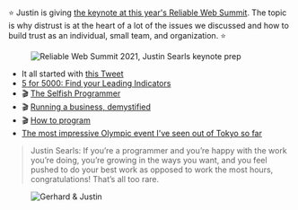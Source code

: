⭐️ Justin is giving [the keynote at this year's Reliable Web Summit](https://reliablewebsummit.com/). The topic is why distrust is at the heart of a lot of the issues we discussed and how to build trust as an individual, small team, and organization. ⭐️
<figure class="richtext-figure richtext-figure--full">
  <img src="https://cdn.changelog.com/shipit/shipit-16--justin-searls-2021-reliable-web-summit-keynote-3.png" alt="Reliable Web Summit 2021, Justin Searls keynote prep">
</figure>

- It all started with [this Tweet](https://twitter.com/searls/status/1393571232591794176)
- [5 for 5000: Find your Leading Indicators](https://blog.testdouble.com/posts/2020-10-22-5-for-5000-find-your-leading-indicators/)
- 🎬 [The Selfish Programmer](https://blog.testdouble.com/talks/2019-05-08-the-selfish-programmer/)
- 🎬 [Running a business, demystified](https://blog.testdouble.com/talks/2018-04-26-business-q-and-a/)
- 🎬 [How to program](https://blog.testdouble.com/talks/2017-05-11-how-to-program/)
- [The most impressive Olympic event I've seen out of Tokyo so far](https://twitter.com/searls/status/1419378302473605132)

> Justin Searls: If you’re a programmer and you’re happy with the work you’re doing, you’re growing in the ways you want, and you feel pushed to do your best work as opposed to work the most hours, congratulations! That’s all too rare.

<figure class="richtext-figure richtext-figure--full">
  <img src="https://cdn.changelog.com/shipit/shipit-16--justin-searls.jpg" alt="Gerhard & Justin" loading="lazy">
</figure>

